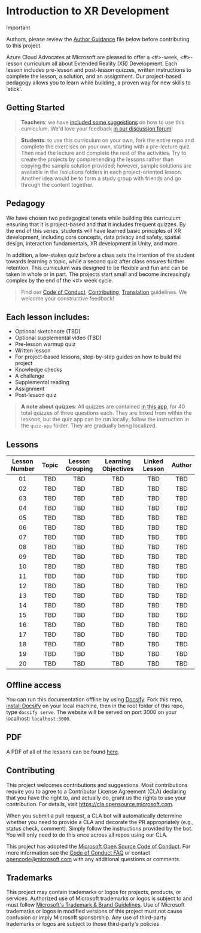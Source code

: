 # Introduction to XR Development

> [!IMPORTANT]
> Authors, please review the [Author Guidance](Author_Guidance.md) file below before contributing to this project.

Azure Cloud Advocates at Microsoft are pleased to offer a <#>-week, <#>-lesson curriculum all about Extended Reality (XR) Development. Each lesson includes pre-lesson and post-lesson quizzes, written instructions to complete the lesson, a solution, and an assignment. Our project-based pedagogy allows you to learn while building, a proven way for new skills to 'stick'.

## Getting Started

> **Teachers**: we have [included some suggestions](<LINK>) on how to use this curriculum.  We'd love your feedback [in our discussion forum](<LINK>)!

> **Students**: to use this curriculum on your own, fork the entire repo and complete the exercises on your own, starting with a pre-lecture quiz.  Then read the lecture and complete the rest of the activities. Try to create the projects by comprehending the lessons rather than copying the sample solution provided; however, sample solutions are available in the /solutions folders in each project-oriented lesson. Another idea would be to form a study group with friends and go through the content together.

## Pedagogy

We have chosen two pedagogical tenets while building this curriculum: ensuring that it is project-based and that it includes frequent quizzes. By the end of this series, students will have learned basic principles of XR development, including core concepts, data privacy and safety, spatial design, interaction fundamentals, XR development in Unity, and more.

In addition, a low-stakes quiz before a class sets the intention of the student towards learning a topic, while a second quiz after class ensures further retention. This curriculum was designed to be flexible and fun and can be taken in whole or in part. The projects start small and become increasingly complex by the end of the <#> week cycle.

> Find our [Code of Conduct](CODE_OF_CONDUCT.md), [Contributing](CONTRIBUTING.md),  [Translation](TRANSLATIONS.md) guidelines. We welcome your constructive feedback!

## Each lesson includes:

- Optional sketchnote (TBD)
- Optional supplemental video (TBD)
- Pre-lesson warmup quiz
- Written lesson
- For project-based lessons, step-by-step guides on how to build the project
- Knowledge checks
- A challenge
- Supplemental reading
- Assignment
- Post-lesson quiz

> **A note about quizzes**: All quizzes are contained [in this app](<LINK>), for 40 total quizzes of three questions each. They are linked from within the lessons, but the quiz app can be run locally; follow the instruction in the `quiz-app` folder. They are gradually being localized.

## Lessons

| Lesson Number | Topic | Lesson Grouping | Learning Objectives | Linked Lesson | Author |
| :-----------: | :----------------------------------------: | :--------------------------------------------------: | :-----------------------------------------------------------------------------------------------------------------------------------------------------------------------: | :---------------------------------------------------------------------: | :----: |
| 01 | TBD | TBD | TBD | TBD | TBD|
| 02 | TBD | TBD | TBD | TBD | TBD|
| 03 | TBD | TBD | TBD | TBD | TBD|
| 04 | TBD | TBD | TBD | TBD | TBD|
| 05 | TBD | TBD | TBD | TBD | TBD|
| 06 | TBD | TBD | TBD | TBD | TBD|
| 07 | TBD | TBD | TBD | TBD | TBD|
| 08 | TBD | TBD | TBD | TBD | TBD|
| 09 | TBD | TBD | TBD | TBD | TBD|
| 10 | TBD | TBD | TBD | TBD | TBD|
| 11 | TBD | TBD | TBD | TBD | TBD|
| 12 | TBD | TBD | TBD | TBD | TBD|
| 13 | TBD | TBD | TBD | TBD | TBD|
| 14 | TBD | TBD | TBD | TBD | TBD|
| 15 | TBD | TBD | TBD | TBD | TBD|
| 16 | TBD | TBD | TBD | TBD | TBD|
| 17 | TBD | TBD | TBD | TBD | TBD|
| 18 | TBD | TBD | TBD | TBD | TBD|
| 19 | TBD | TBD | TBD | TBD | TBD|
| 20 | TBD | TBD | TBD | TBD | TBD|
## Offline access

You can run this documentation offline by using [Docsify](https://docsify.js.org/#/). Fork this repo, [install Docsify](https://docsify.js.org/#/quickstart) on your local machine,  then in the root folder of this repo, type `docsify serve`. The website will be served on port 3000 on your localhost: `localhost:3000`.

## PDF

A PDF of all of the lessons can be found [here](<LINK>).

## Contributing

This project welcomes contributions and suggestions.  Most contributions require you to agree to a
Contributor License Agreement (CLA) declaring that you have the right to, and actually do, grant us
the rights to use your contribution. For details, visit https://cla.opensource.microsoft.com.

When you submit a pull request, a CLA bot will automatically determine whether you need to provide
a CLA and decorate the PR appropriately (e.g., status check, comment). Simply follow the instructions
provided by the bot. You will only need to do this once across all repos using our CLA.

This project has adopted the [Microsoft Open Source Code of Conduct](https://opensource.microsoft.com/codeofconduct/).
For more information see the [Code of Conduct FAQ](https://opensource.microsoft.com/codeofconduct/faq/) or
contact [opencode@microsoft.com](mailto:opencode@microsoft.com) with any additional questions or comments.

## Trademarks

This project may contain trademarks or logos for projects, products, or services. Authorized use of Microsoft 
trademarks or logos is subject to and must follow 
[Microsoft's Trademark & Brand Guidelines](https://www.microsoft.com/en-us/legal/intellectualproperty/trademarks/usage/general).
Use of Microsoft trademarks or logos in modified versions of this project must not cause confusion or imply Microsoft sponsorship.
Any use of third-party trademarks or logos are subject to those third-party's policies.
